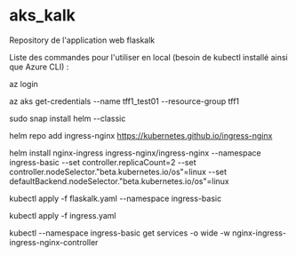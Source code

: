 # aks_kalk
Repository de l'application web flaskalk


Liste des commandes pour l'utiliser en local (besoin de kubectl installé ainsi que Azure CLI) :

az login

az aks get-credentials --name tff1_test01 --resource-group tff1

sudo snap install helm --classic

helm repo add ingress-nginx https://kubernetes.github.io/ingress-nginx

helm install nginx-ingress ingress-nginx/ingress-nginx --namespace ingress-basic --set controller.replicaCount=2 --set controller.nodeSelector."beta\.kubernetes\.io/os"=linux --set defaultBackend.nodeSelector."beta\.kubernetes\.io/os"=linux

kubectl apply -f flaskalk.yaml --namespace ingress-basic

kubectl apply -f ingress.yaml

kubectl --namespace ingress-basic get services -o wide -w nginx-ingress-ingress-nginx-controller
